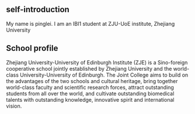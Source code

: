 ## self-introduction

My name is pinglei. 
I am an IBI1 student at ZJU-UoE institute, Zhejiang University

## School profile
Zhejiang University-University of Edinburgh Institute (ZJE) is a Sino-foreign cooperative school jointly established by Zhejiang University and the world-class University-University of Edinburgh. 
The Joint College aims to build on the advantages of the two schools and cultural heritage, bring together world-class faculty and scientific research forces, attract outstanding students from all over the world, and cultivate outstanding biomedical talents with outstanding knowledge, innovative spirit and international vision.
